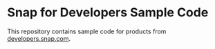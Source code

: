 # Snap for Developers Sample Code

This repository contains sample code for products from [developers.snap.com](https://developers.snap.com/).

